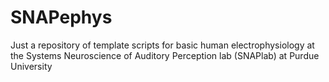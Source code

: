 # SNAPephys
Just a repository of template scripts for basic human electrophysiology at the Systems Neuroscience of Auditory Perception lab (SNAPlab) at Purdue University
